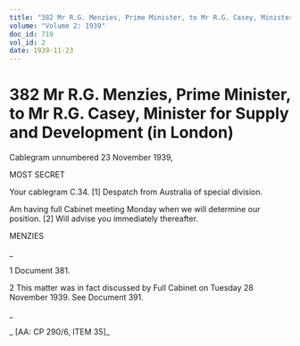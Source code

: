 ```yaml
---
title: "382 Mr R.G. Menzies, Prime Minister, to Mr R.G. Casey, Minister for Supply and Development (in London)"
volume: "Volume 2: 1939"
doc_id: 719
vol_id: 2
date: 1939-11-23
---
```


# 382 Mr R.G. Menzies, Prime Minister, to Mr R.G. Casey, Minister for Supply and Development (in London)

Cablegram unnumbered 23 November 1939,

MOST SECRET

Your cablegram C.34. [1] Despatch from Australia of special division.

Am having full Cabinet meeting Monday when we will determine our position. [2] Will advise you immediately thereafter.

MENZIES

_

1 Document 381.

2 This matter was in fact discussed by Full Cabinet on Tuesday 28 November 1939. See Document 391.

_

_ [AA: CP 290/6, ITEM 35]_
